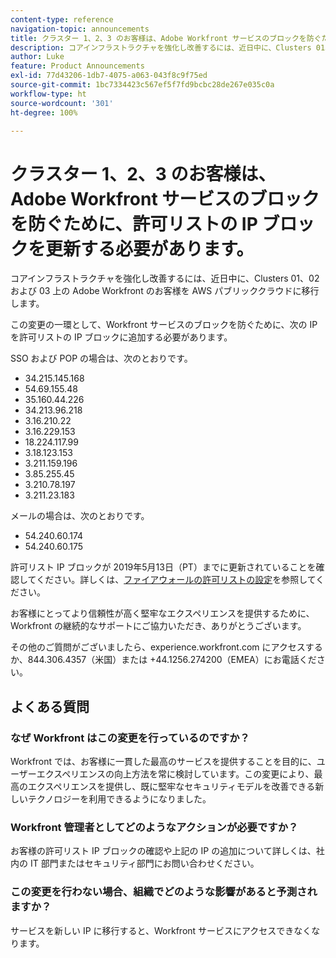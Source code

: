 ```yaml
---
content-type: reference
navigation-topic: announcements
title: クラスター 1、2、3 のお客様は、Adobe Workfront サービスのブロックを防ぐために、許可リストの IP ブロックを更新する必要があります。
description: コアインフラストラクチャを強化し改善するには、近日中に、Clusters 01、02 および 03 上の Adobe Workfront のお客様を AWS パブリッククラウドに移行します。
author: Luke
feature: Product Announcements
exl-id: 77d43206-1db7-4075-a063-043f8c9f75ed
source-git-commit: 1bc7334423c567ef5f7fd9bcbc28de267e035c0a
workflow-type: ht
source-wordcount: '301'
ht-degree: 100%

---
```


# クラスター 1、2、3 のお客様は、Adobe Workfront サービスのブロックを防ぐために、許可リストの IP ブロックを更新する必要があります。

コアインフラストラクチャを強化し改善するには、近日中に、Clusters 01、02 および 03 上の Adobe Workfront のお客様を AWS パブリッククラウドに移行します。

この変更の一環として、Workfront サービスのブロックを防ぐために、次の IP を許可リストの IP ブロックに追加する必要があります。

SSO および POP の場合は、次のとおりです。

* 34.215.145.168
* 54.69.155.48
* 35.160.44.226
* 34.213.96.218
* 3.16.210.22
* 3.16.229.153
* 18.224.117.99
* 3.18.123.153
* 3.211.159.196
* 3.85.255.45
* 3.210.78.197
* 3.211.23.183

メールの場合は、次のとおりです。

* 54.240.60.174
* 54.240.60.175

許可リスト IP ブロックが 2019年5月13日（PT）までに更新されていることを確認してください。詳しくは、[ファイアウォールの許可リストの設定](../../../administration-and-setup/get-started-wf-administration/configure-your-firewall.md)を参照してください。

お客様にとってより信頼性が高く堅牢なエクスペリエンスを提供するために、Workfront の継続的なサポートにご協力いただき、ありがとうございます。

その他のご質問がございましたら、experience.workfront.com にアクセスするか、844.306.4357（米国）または +44.1256.274200（EMEA）にお電話ください。

## よくある質問

### なぜ Workfront はこの変更を行っているのですか？

Workfront では、お客様に一貫した最高のサービスを提供することを目的に、ユーザーエクスペリエンスの向上方法を常に検討しています。この変更により、最高のエクスペリエンスを提供し、既に堅牢なセキュリティモデルを改善できる新しいテクノロジーを利用できるようになりました。

### Workfront 管理者としてどのようなアクションが必要ですか？

お客様の許可リスト IP ブロックの確認や上記の IP の追加について詳しくは、社内の IT 部門またはセキュリティ部門にお問い合わせください。

### この変更を行わない場合、組織でどのような影響があると予測されますか？

サービスを新しい IP に移行すると、Workfront サービスにアクセスできなくなります。
